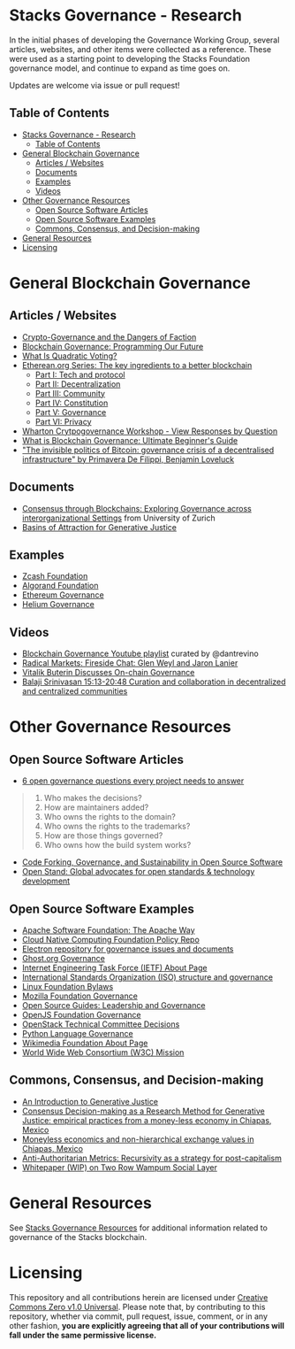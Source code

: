 # Stacks Governance - Research

In the initial phases of developing the Governance Working Group, several articles, websites, and other items were collected as a reference. These were used as a starting point to developing the Stacks Foundation governance model, and continue to expand as time goes on.

Updates are welcome via issue or pull request!

## Table of Contents

<!-- TOC -->

- [Stacks Governance - Research](#stacks-governance---research)
  - [Table of Contents](#table-of-contents)
- [General Blockchain Governance](#general-blockchain-governance)
  - [Articles / Websites](#articles--websites)
  - [Documents](#documents)
  - [Examples](#examples)
  - [Videos](#videos)
- [Other Governance Resources](#other-governance-resources)
  - [Open Source Software Articles](#open-source-software-articles)
  - [Open Source Software Examples](#open-source-software-examples)
  - [Commons, Consensus, and Decision-making](#commons-consensus-and-decision-making)
- [General Resources](#general-resources)
- [Licensing](#licensing)

<!-- /TOC -->

# General Blockchain Governance

## Articles / Websites

- [Crypto-Governance and the Dangers of Faction](https://medium.com/@BuckPerley/crypto-governance-f1318affbbe0)
- [Blockchain Governance: Programming Our Future](https://medium.com/@FEhrsam/blockchain-governance-programming-our-future-c3bfe30f2d74)
- [What Is Quadratic Voting?](https://towardsdatascience.com/what-is-quadratic-voting-4f81805d5a06)
- [Etherean.org Series: The key ingredients to a better blockchain](https://www.etherean.org/)
    - [Part I: Tech and protocol](https://www.etherean.org/blockchain/2019/09/09/key-ingredients-better-blockchain-part-i-tech-and-protocol.html)
    - [Part II: Decentralization](https://www.etherean.org/blockchain/2019/09/15/key-ingredients-better-blockchain-part-ii-decentralization.html)
    - [Part III: Community](https://www.etherean.org/blockchain/community/2019/09/19/key-ingredients-better-blockchain-part-iii-community.html)
    - [Part IV: Constitution](https://www.etherean.org/blockchain/community/governance/2019/11/18/key-ingredients-better-blockchain-part-iv-constitution.html)
    - [Part V: Governance](https://www.etherean.org/blockchain/governance/2020/01/06/key-ingredients-better-blockchain-part-v-governance.html)
    - [Part VI: Privacy](https://www.etherean.org/blockchain/privacy/2020/03/26/key-ingredients-better-blockchain-part-vi-privacy.html)
- [Wharton Crytpogovernance Workshop - View Responses by Question](https://cryptogov.net/view-responses-by-question/)
- [What is Blockchain Governance: Ultimate Beginner's Guide](https://blockgeeks.com/guides/what-is-blockchain-governance-ultimate-beginners-guide/)
- ["The invisible politics of Bitcoin: governance crisis of a decentralised infrastructure" by Primavera De Filippi, Benjamin Loveluck](https://policyreview.info/articles/analysis/invisible-politics-bitcoin-governance-crisis-decentralised-infrastructure)

## Documents

- [Consensus through Blockchains: Exploring Governance across interorganizational Settings](https://www.zora.uzh.ch/id/eprint/160378/1/ICIS_Blockchain_Governance.pdf) from University of Zurich
- [Basins of Attraction for Generative Justice](https://www.researchgate.net/publication/274832746_Basins_of_Attraction_for_Generative_Justice)

## Examples

- [Zcash Foundation](https://www.zfnd.org/about/)
- [Algorand Foundation](https://algorand.foundation/community)
- [Ethereum Governance](https://docs.ethhub.io/ethereum-basics/governance/)
- [Helium Governance](https://heliumchain.org/governance/)

## Videos

- [Blockchain Governance Youtube playlist](https://www.youtube.com/playlist?list=PLpNeGhwVBcha8itBSQlUoeMy_6EtTeoVd) curated by @dantrevino
- [Radical Markets: Fireside Chat: Glen Weyl and Jaron Lanier](https://youtu.be/R4XBAwKInig)
- [Vitalik Buterin Discusses On-chain Governance](https://www.youtube.com/watch?v=w-CH_5il9aU)
- [Balaji Srinivasan 15:13-20:48 Curation and collaboration in decentralized and centralized communities](https://youtu.be/A2K5OSMbV40?t=913)

# Other Governance Resources

## Open Source Software Articles

- [6 open governance questions every project needs to answer](https://opensource.com/article/20/2/open-source-projects-governance)

> 1. Who makes the decisions?
> 2. How are maintainers added?
> 3. Who owns the rights to the domain?
> 4. Who owns the rights to the trademarks?
> 5. How are those things governed?
> 6. Who owns how the build system works?

- [Code Forking, Governance, and Sustainability in Open Source Software](https://timreview.ca/article/644)
- [Open Stand: Global advocates for open standards &amp; technology development](https://open-stand.org/about-us/principles/)

## Open Source Software Examples

- [Apache Software Foundation: The Apache Way](https://www.apache.org/theapacheway/index.html)
- [Cloud Native Computing Foundation Policy Repo](https://github.com/cncf/foundation)
- [Electron repository for governance issues and documents](https://github.com/electron/governance)
- [Ghost.org Governance](https://ghost.org/docs/concepts/governance/)
- [Internet Engineering Task Force (IETF) About Page](https://www.ietf.org/about/)
- [International Standards Organization (ISO) structure and governance](https://www.iso.org/structure.html)
- [Linux Foundation Bylaws](https://www.linuxfoundation.org/bylaws/)
- [Mozilla Foundation Governance](https://www.mozilla.org/en-US/about/governance/)
- [Open Source Guides: Leadership and Governance](https://opensource.guide/leadership-and-governance/)
- [OpenJS Foundation Governance](https://openjsf.org/about/governance/)
- [OpenStack Technical Committee Decisions](https://opendev.org/openstack/governance/)
- [Python Language Governance](https://www.python.org/dev/peps/pep-0013/)
- [Wikimedia Foundation About Page](https://wikimediafoundation.org/about/)
- [World Wide Web Consortium (W3C) Mission](https://www.w3.org/Consortium/mission)

## Commons, Consensus, and Decision-making

- [An Introduction to Generative Justice](https://www.researchgate.net/publication/311811471_An_Introduction_to_Generative_Justice)
- [Consensus Decision-making as a Research Method for Generative Justice: empirical practices from a money-less economy in Chiapas, Mexico](https://www.researchgate.net/publication/311853527_Consensus_Decision-making_as_a_Research_Method_for_Generative_Justice_empirical_practices_from_a_money-less_economy_in_Chiapas_Mexico)
- [Moneyless economics and non-hierarchical exchange values in Chiapas, Mexico](https://www.researchgate.net/publication/325172729_Moneyless_economics_and_non-hierarchical_exchange_values_in_Chiapas_Mexico)
- [Anti-Authoritarian Metrics: Recursivity as a strategy for post-capitalism](https://www.researchgate.net/publication/311853369_Anti-Authoritarian_Metrics_Recursivity_as_a_strategy_for_post-capitalism)
- [Whitepaper (WIP) on Two Row Wampum Social Layer](https://github.com/HaroldDavis3/Two-Row-Wampum-Social-Layer-Platform)

# General Resources

See [Stacks Governance Resources](https://stacksgov.github.io/resources/) for additional information related to governance of the Stacks blockchain.

# Licensing

This repository and all contributions herein are licensed under [Creative Commons Zero v1.0 Universal](https://github.com/stacksgov/resources/blob/master/LICENSE). Please note that, by contributing to this repository, whether via commit, pull request, issue, comment, or in any other fashion, **you are explicitly agreeing that all of your contributions will fall under the same permissive license.**
